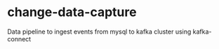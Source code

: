 # change-data-capture
Data pipeline to ingest events from mysql to kafka cluster using kafka-connect
